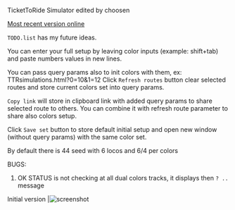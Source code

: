 TicketToRide Simulator edited by choosen

[Most recent version online](https://choosen.github.io/ttr2/TTRsimulations)

`TODO.list` has my future ideas.

You can enter your full setup 
by leaving color inputs (example: shift+tab) and paste numbers values in new lines.

You can pass query params also to init colors with them, ex: TTRsimulations.html?0=10&1=12
Click `Refresh routes` button clear selected routes and store current colors set into query params.

`Copy link` will store in clipboard link with added query params to share selected route to others.
You can combine it with refresh route parameter to share also colors setup.

Click `Save set` button to store default initial setup
 and open new window (without query params) with the same color set.

By default there is 44 seed with 6 locos and 6/4 per colors

BUGS:
1. OK STATUS is not checking at all dual colors tracks, it displays then `? .. ` message

Initial version
|![screenshot](https://github.com/user-attachments/assets/fdb40635-2ffd-4e86-8e83-3cdd9951f226)